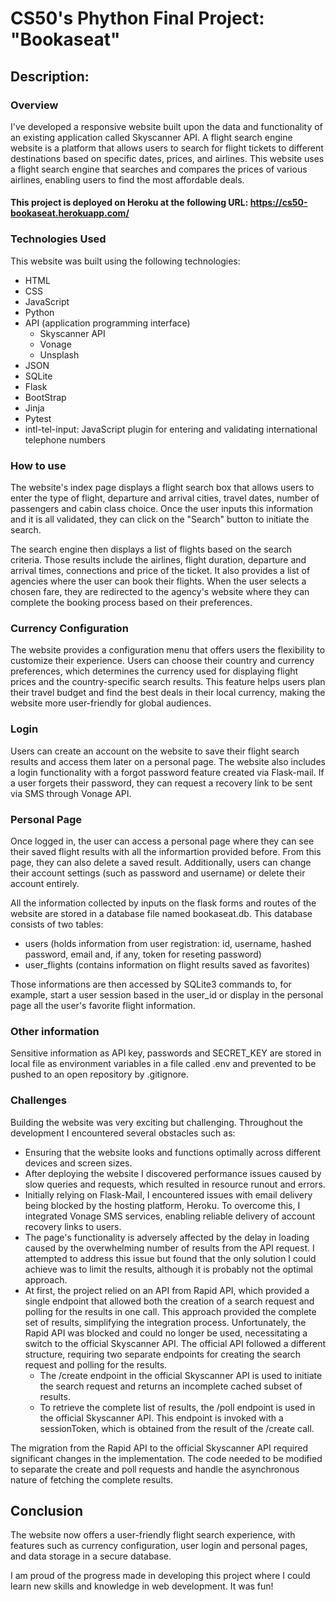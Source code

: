 # CS50's Phython Final Project: "Bookaseat"

## Description:
     
### Overview

I've developed a responsive website built upon the data and functionality of an existing application called Skyscanner API.
A flight search engine website is a platform that allows users to search for flight tickets to different destinations based on specific dates, prices, and airlines. This website uses a flight search engine that searches and compares the prices of various airlines, enabling users to find the most affordable deals.

#### This project is deployed on Heroku at the following URL: <https://cs50-bookaseat.herokuapp.com/>

### Technologies Used

This website was built using the following technologies:

* HTML
* CSS
* JavaScript
* Python
* API (application programming interface)
     * Skyscanner API
     * Vonage
     * Unsplash
* JSON
* SQLite
* Flask
* BootStrap
* Jinja
* Pytest
* intl-tel-input: JavaScript plugin for entering and validating international telephone numbers

### How to use

The website's index page displays a flight search box that allows users to enter the type of flight, departure and arrival cities, travel dates, number of passengers and cabin class choice. Once the user inputs this information and it is all validated, they can click on the "Search" button to initiate the search.

The search engine then displays a list of flights based on the search criteria. Those results include the airlines, flight duration, departure and arrival times, connections and price of the ticket. It also provides a list of agencies where the user can book their flights. When the user selects a chosen fare, they are redirected to the agency's website where they can complete the booking process based on their preferences.

### Currency Configuration

The website provides a configuration menu that offers users the flexibility to customize their experience. Users can choose their country and currency preferences, which determines the currency used for displaying flight prices and the country-specific search results. This feature helps users plan their travel budget and find the best deals in their local currency, making the website more user-friendly for global audiences.

### Login

Users can create an account on the website to save their flight search results and access them later on a personal page. The website also includes a login functionality with a forgot password feature created via Flask-mail. If a user forgets their password, they can request a recovery link to be sent via SMS through Vonage API. 

### Personal Page

Once logged in, the user can access a personal page where they can see their saved flight results with all the informartion provided before. From this page, they can also delete a saved result. Additionally, users can change their account settings (such as password and username) or delete their account entirely.

All the information collected by inputs on the flask forms and routes of the website are stored in a database file named bookaseat.db. This database consists of two tables:

* users (holds information from user registration: id, username, hashed password, email and, if any, token for reseting password)
* user_flights (contains information on flight results saved as favorites)

Those informations are then accessed by SQLite3 commands to, for example, start a user session based in the user_id or display in the personal page all the user's favorite flight information.

### Other information

Sensitive information as API key, passwords and SECRET_KEY are stored in local file as environment variables in a file called .env and prevented to be pushed to an open repository by .gitignore. 

### Challenges
     
Building the website was very exciting but challenging. Throughout the development I encountered several obstacles such as:
* Ensuring that the website looks and functions optimally across different devices and screen sizes.
* After deploying the website I discovered performance issues caused by slow queries and requests, which resulted in resource runout and errors. 
* Initially relying on Flask-Mail, I encountered issues with email delivery being blocked by the hosting platform, Heroku. To overcome this, I integrated Vonage SMS services, enabling reliable delivery of account recovery links to users.
* The page's functionality is adversely affected by the delay in loading caused by the overwhelming number of results from the API request. I attempted to address this issue but found that the only solution I could achieve was to limit the results, although it is probably not the optimal approach.
* At first, the project relied on an API from Rapid API, which provided a single endpoint that allowed both the creation of a search request and polling for the results in one call. This approach provided the complete set of results, simplifying the integration process. Unfortunately, the Rapid API was blocked and could no longer be used, necessitating a switch to the official Skyscanner API. The official API followed a different structure, requiring two separate endpoints for creating the search request and polling for the results.
     * The /create endpoint in the official Skyscanner API is used to initiate the search request and returns an incomplete cached subset of results.
     * To retrieve the complete list of results, the /poll endpoint is used in the official Skyscanner API. This endpoint is invoked with a sessionToken, which is obtained from the result of the /create call. 
     
The migration from the Rapid API to the official Skyscanner API required significant changes in the implementation. The code needed to be modified to separate the create and poll requests and handle the asynchronous nature of fetching the complete results. 

## Conclusion

The website now offers a user-friendly flight search experience, with features such as currency configuration, user login and personal pages, and data storage in a secure database.

I am proud of the progress made in developing this project where I could learn new skills and knowledge in web development. It was fun!  
     
